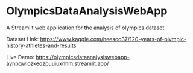 # OlympicsDataAnalysisWebApp

A Streamlit web application for the analysis of olympics dataset

Dataset Link: https://www.kaggle.com/heesoo37/120-years-of-olympic-history-athletes-and-results

Live Demo: https://olympicsdataanalysiswebapp-aynpqwiozkeqzpuuiuxnhm.streamlit.app/
